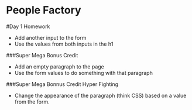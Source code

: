 # People Factory

#Day 1 Homework
- Add another input to the form
- Use the values from both inputs in the h1

###Super Mega Bonus Credit
- Add an empty paragraph to the page
- Use the form values to do something with that paragraph

###Super Mega Bonnus Credit Hyper Fighting
- Change the appearance of the paragraph (think CSS) based on a value from the form.